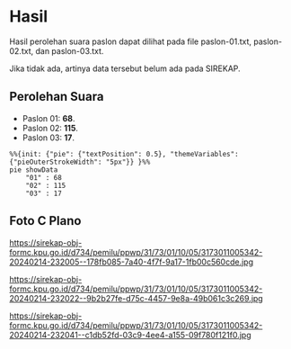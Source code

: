 # Hasil

Hasil perolehan suara paslon dapat dilihat pada file paslon-01.txt, paslon-02.txt, dan paslon-03.txt.

Jika tidak ada, artinya data tersebut belum ada pada SIREKAP.

## Perolehan Suara

 * Paslon 01: **68**.
 * Paslon 02: **115**.
 * Paslon 03: **17**.

```mermaid
%%{init: {"pie": {"textPosition": 0.5}, "themeVariables": {"pieOuterStrokeWidth": "5px"}} }%%
pie showData
    "01" : 68
    "02" : 115
    "03" : 17
```
## Foto C Plano

https://sirekap-obj-formc.kpu.go.id/d734/pemilu/ppwp/31/73/01/10/05/3173011005342-20240214-232005--178fb085-7a40-4f7f-9a17-1fb00c560cde.jpg

https://sirekap-obj-formc.kpu.go.id/d734/pemilu/ppwp/31/73/01/10/05/3173011005342-20240214-232022--9b2b27fe-d75c-4457-9e8a-49b061c3c269.jpg

https://sirekap-obj-formc.kpu.go.id/d734/pemilu/ppwp/31/73/01/10/05/3173011005342-20240214-232041--c1db52fd-03c9-4ee4-a155-09f780f121f0.jpg
